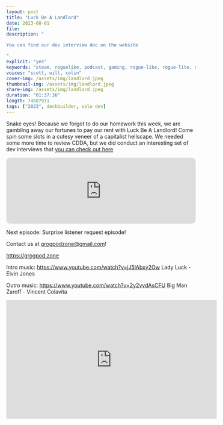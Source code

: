 ```yaml
---
layout: post
title: "Luck Be A Landlord"
date: 2023-08-01
file: 
description: "

You can find our dev interview doc on the website

"
explicit: "yes" 
keywords: "steam, roguelike, podcast, gaming, rogue-like, rogue-lite, roguelite"
voices: "scott, will, colin"
cover-img: /assets/img/landlord.jpeg
thumbnail-img: /assets/img/landlord.jpeg
share-img: /assets/img/landlord.jpeg
duration: "01:37:36"
length: 74587971 
tags: ["2023", deckbuilder, solo dev]
---
```


Snake eyes! Because we forgot to do our homework this week, we are gambling away our fortunes to pay our rent with Luck Be A Landlord! Come spin some slots in a cutesy veneer of a capitalist hellscape. We needed some more time to review CDDA, but we did conduct an interesting set of dev interviews that [you can check out here](https://github.com/ScottBurger/going_rogue_podcast/blob/master/docs/Cdda.md) 

<iframe allow="autoplay *; encrypted-media *; fullscreen *; clipboard-write" frameborder="0" height="175" style="width:100%;max-width:660px;overflow:hidden;border-radius:10px;" sandbox="allow-forms allow-popups allow-same-origin allow-scripts allow-storage-access-by-user-activation allow-top-navigation-by-user-activation" src="https://embed.podcasts.apple.com/us/podcast/&theme=auto"></iframe>

Next episode: Surprise listener request episode!

Contact us at grogpodzone@gmail.com!

https://grogpod.zone

Intro music: https://www.youtube.com/watch?v=jJ5lAbxy2Ow   Lady Luck - Elvin Jones

Outro music: https://www.youtube.com/watch?v=2y2vvdAsCFU   Big Man Zaroff - Vincent Colavita

<div class="embed-responsive embed-responsive-16by9">
<iframe width="560" height="315" src="https://www.youtube.com/embed/" title="YouTube video player" frameborder="0" allow="accelerometer; autoplay; clipboard-write; encrypted-media; gyroscope; picture-in-picture" allowfullscreen></iframe>
</div>
